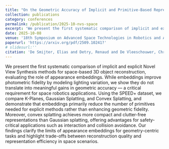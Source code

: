 ```yaml
---
title: "On the Geometric Accuracy of Implicit and Primitive-Based Representations Derived From View Rendering Constraints"
collection: publications
category: conferences
permalink: /publication/2025-10-nvs-space
excerpt: 'We present the first systematic comparison of implicit and explicit Novel View Synthesis methods for space-based 3D object reconstruction, evaluating the role of appearance embeddings.'
date: 2025-10-08
venue: '18th Symposium on Advanced Space Technologies in Robotics and Automation'
paperurl: 'https://arxiv.org/pdf/2509.10241?'
# slidesurl:''
citation: 'De Smijter, Elias and Detry, Renaud and De Vleeschouwer, Christophe. (2025). &quot;On the Geometric Accuracy of Implicit and Primitive-Based Representations Derived From View Rendering Constraints.&quot; <i>18th Symposium on Advanced Space Technologies in Robotics and Automation</i>.'
---
```

We present the first systematic comparison of implicit and explicit Novel View Synthesis methods for space-based 3D object reconstruction, evaluating the role of appearance embeddings. While embeddings improve photometric fidelity by modeling lighting variation, we show they do not translate into meaningful gains in geometric accuracy — a critical requirement for space robotics applications. Using the SPEED+ dataset, we compare K-Planes, Gaussian Splatting, and Convex Splatting, and demonstrate that embeddings primarily reduce the number of primitives needed for explicit methods rather than enhancing geometric fidelity. Moreover, convex splatting achieves more compact and clutter-free representations than Gaussian splatting, offering advantages for safety-critical applications such as interaction and collision avoidance. Our findings clarify the limits of appearance embeddings for geometry-centric tasks and highlight trade-offs between reconstruction quality and representation efficiency in space scenarios.